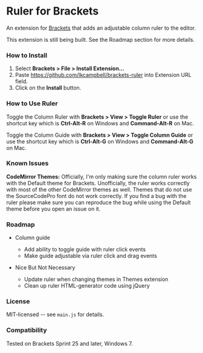 # Ruler for Brackets
An extension for [Brackets](https://github.com/adobe/brackets/) that adds
an adjustable column ruler to the editor.

This extension is still being built.  See the Roadmap section for more details.

### How to Install
1. Select **Brackets > File > Install Extension...**
2. Paste https://github.com/lkcampbell/brackets-ruler
into Extension URL field.
3. Click on the **Install** button.

### How to Use Ruler
Toggle the Column Ruler with **Brackets > View > Toggle Ruler** or use the
shortcut key which is **Ctrl-Alt-R** on Windows and **Command-Alt-R** on Mac.

Toggle the Column Guide with **Brackets > View > Toggle Column Guide** or
use the shortcut key which is **Ctrl-Alt-G** on Windows and **Command-Alt-G**
on Mac.

### Known Issues

**CodeMirror Themes:** Officially, I'm only making sure the column ruler
works with the Default theme for Brackets. Unofficially, the ruler works
correctly with most of the other CodeMirror themes as well. Themes that
do not use the SourceCodePro font do not work correctly.  If you find
a bug with the ruler please make sure you can reproduce the bug while
using the Default theme before you open an issue on it.

### Roadmap

* Column guide
   * Add ability to toggle guide with ruler click events
   * Make guide adjustable via ruler click and drag events

* Nice But Not Necessary
   * Update ruler when changing themes in Themes extension
   * Clean up ruler HTML-generator code using jQuery

### License
MIT-licensed -- see `main.js` for details.

### Compatibility
Tested on Brackets Sprint 25 and later, Windows 7.
